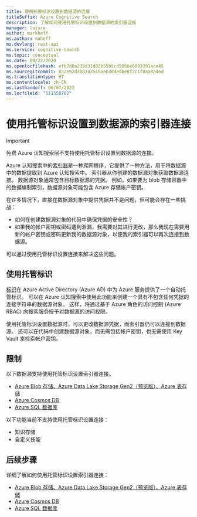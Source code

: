 ```yaml
---
title: 使用托管标识设置到数据源的连接
titleSuffix: Azure Cognitive Search
description: 了解如何使用托管标识设置到数据源的索引器连接
manager: luisca
author: markheff
ms.author: maheff
ms.devlang: rest-api
ms.service: cognitive-search
ms.topic: conceptual
ms.date: 09/22/2020
ms.openlocfilehash: efb7d0a239d31d82b55b5cd5066e6003391ace45
ms.sourcegitcommit: 832e92d3b81435c0aeb3d4edbe8f2c1f0aa8a46d
ms.translationtype: HT
ms.contentlocale: zh-CN
ms.lasthandoff: 06/07/2021
ms.locfileid: "111558782"
---
```

# <a name="set-up-an-indexer-connection-to-a-data-source-using-a-managed-identity"></a>使用托管标识设置到数据源的索引器连接

> [!IMPORTANT] 
> 免费 Azure 认知搜索层不支持使用托管标识设置到数据源的连接。

Azure 认知搜索中的[索引器](search-indexer-overview.md)是一种爬网程序，它提供了一种方法，用于将数据源中的数据提取到 Azure 认知搜索中。 索引器从你创建的数据源对象获取数据源连接。 数据源对象通常包含目标数据源的凭据。 例如，如果要为 blob 存储容器中的数据编制索引，数据源对象可能包含 Azure 存储帐户密钥。

在许多情况下，直接在数据源对象中提供凭据并不是问题，但可能会存在一些挑战：
* 如何在创建数据源对象的代码中确保凭据的安全性？
* 如果我的帐户密钥或密码遭到泄漏，我需要对其进行更改，那么我现在需要用新的帐户密钥或密码更新我的数据源对象，以便我的索引器可以再次连接到数据源。

可以通过使用托管标识设置连接来解决这些问题。

## <a name="using-managed-identities"></a>使用托管标识

[标识](../active-directory/managed-identities-azure-resources/overview.md)在 Azure Active Directory (Azure AD) 中为 Azure 服务提供了一个自动托管标识。 可以在 Azure 认知搜索中使用此功能来创建一个具有不包含任何凭据的连接字符串的数据源对象。 这样，将通过基于 Azure 角色的访问控制 (Azure RBAC) 向搜索服务授予对数据源的访问权限。

使用托管标识设置数据源时，可以更改数据源凭据，而索引器仍可以连接到数据源。 还可以在代码中创建数据源对象，而无需包括帐户密钥，也无需使用 Key Vault 来检索帐户密钥。

## <a name="limitations"></a>限制

以下数据源支持使用托管标识设置索引器连接。 

* [Azure Blob 存储、Azure Data Lake Storage Gen2（预览版）、Azure 表存储](search-howto-managed-identities-storage.md)
* [Azure Cosmos DB](search-howto-managed-identities-cosmos-db.md)
* [Azure SQL 数据库](search-howto-managed-identities-sql.md)

以下功能当前不支持使用托管标识设置连接：
* 知识存储
* 自定义技能
 
## <a name="next-steps"></a>后续步骤

详细了解如何使用托管标识设置索引器连接：

* [Azure Blob 存储、Azure Data Lake Storage Gen2（预览版）、Azure 表存储](search-howto-managed-identities-storage.md)
* [Azure Cosmos DB](search-howto-managed-identities-cosmos-db.md)
* [Azure SQL 数据库](search-howto-managed-identities-sql.md)